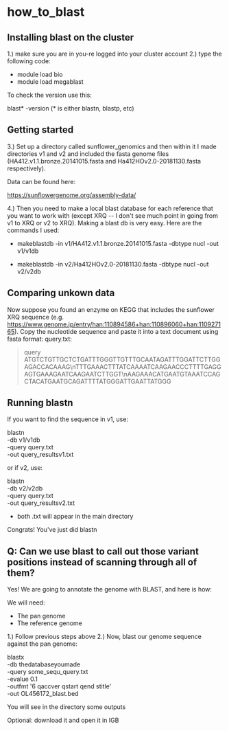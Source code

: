 # how_to_blast

## Installing blast on the cluster

1.) make sure you are in you-re logged into your cluster account
2.) type the following code:

* module load bio 
* module load megablast

To check the version use this:

blast* -version (* is either blastn, blastp, etc)

## Getting started 

3.) Set up a directory called sunflower_genomics and then within it I made directories v1 and v2 and included the fasta genome files (HA412.v1.1.bronze.20141015.fasta and Ha412HOv2.0-20181130.fasta respectively).

Data can be found here: 

https://sunflowergenome.org/assembly-data/

4.) Then you need to make a local blast database for each reference that you want to work with (except XRQ -- I don't see much point in going from v1 to XRQ or v2 to XRQ). Making a blast db is very easy. Here are the commands I used:

* makeblastdb -in v1/HA412.v1.1.bronze.20141015.fasta -dbtype nucl -out v1/v1db

* makeblastdb -in v2/Ha412HOv2.0-20181130.fasta -dbtype nucl -out v2/v2db

## Comparing unkown data

Now suppose you found an enzyme on KEGG that includes the sunflower XRQ sequence (e.g. https://www.genome.jp/entry/han:110894586+han:110896060+han:110927165). Copy the nucleotide sequence and paste it into a text document using fasta format:
query.txt:
>query
ATGTCTGTTGCTCTGATTTGGGTTGTTTGCAATAGATTTGGATTCTTGGAGACCACAAAG\nTTTGAAACTTTATCAAAATCAAGAACCCTTTTGAGGAGTGAAAGAATCAAGAATCTTGGT\nAAGAAACATGAATGTAAATCCAGCTACATGAATGCAGATTTTATGGGATTGAATTATGGG

## Running blastn

If you want to find the sequence in v1, use:

blastn \
   -db v1/v1db \
   -query query.txt \
   -out query_resultsv1.txt

or if v2, use:

blastn \
   -db v2/v2db \
   -query query.txt \
   -out query_resultsv2.txt

* both .txt will appear in the main directory

Congrats! You've just did blastn

## Q: Can we use blast to call out those variant positions instead of scanning through all of them?
Yes! We are going to annotate the genome with BLAST, and here is how:

We will need: 
* The pan genome
* The reference genome

1.) Follow previous steps above
2.) Now, blast our genome sequence against the pan genome:

blastx \
   -db thedatabaseyoumade \
   -query some_sequ_query.txt \
   -evalue 0.1 \
   -outfmt '6 qaccver qstart qend stitle' \
   -out OL456172_blast.bed 

You will see in the directory some outputs 

Optional: download it and open it in IGB 

